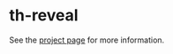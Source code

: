 th-reveal
================

See the [project page](http://thelmanews.github.io/thelma-component-demo/) for more information.
